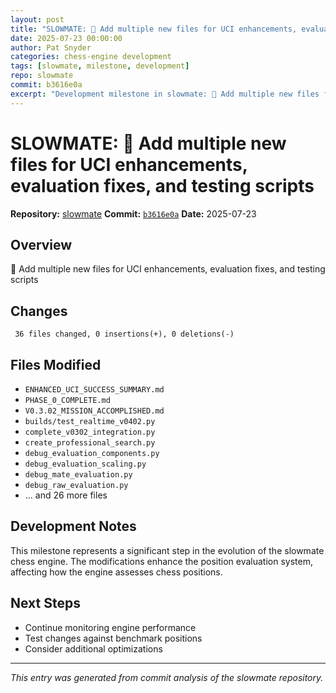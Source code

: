 ```yaml
---
layout: post
title: "SLOWMATE: 🎉 Add multiple new files for UCI enhancements, evaluation fixes, and testing scripts"
date: 2025-07-23 00:00:00 
author: Pat Snyder
categories: chess-engine development
tags: [slowmate, milestone, development]
repo: slowmate
commit: b3616e0a
excerpt: "Development milestone in slowmate: 🎉 Add multiple new files for UCI enhancements, evaluation fixes, and testing scripts"
---
```


# SLOWMATE: 🎉 Add multiple new files for UCI enhancements, evaluation fixes, and testing scripts

**Repository:** [slowmate](https://github.com/pssnyder/slowmate)
**Commit:** [`b3616e0a`](https://github.com/pssnyder/slowmate/commit/b3616e0a1b583fe1bbaed45411e90f0a8492427f)
**Date:** 2025-07-23

## Overview

🎉 Add multiple new files for UCI enhancements, evaluation fixes, and testing scripts

## Changes

```
 36 files changed, 0 insertions(+), 0 deletions(-)
```

## Files Modified

- `ENHANCED_UCI_SUCCESS_SUMMARY.md`
- `PHASE_0_COMPLETE.md`
- `V0.3.02_MISSION_ACCOMPLISHED.md`
- `builds/test_realtime_v0402.py`
- `complete_v0302_integration.py`
- `create_professional_search.py`
- `debug_evaluation_components.py`
- `debug_evaluation_scaling.py`
- `debug_mate_evaluation.py`
- `debug_raw_evaluation.py`
- ... and 26 more files

## Development Notes

This milestone represents a significant step in the evolution of the slowmate chess engine. The modifications enhance the position evaluation system, affecting how the engine assesses chess positions.

## Next Steps

- Continue monitoring engine performance
- Test changes against benchmark positions
- Consider additional optimizations

---

*This entry was generated from commit analysis of the slowmate repository.*
